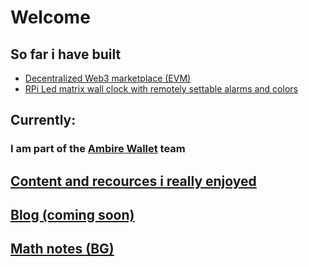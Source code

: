 
# Welcome

## So far i have built
  - [Decentralized Web3 marketplace (EVM)](https://github.com/JIOjosBG/Web3Marketplace)
  - [RPi Led matrix wall clock with remotely settable alarms and colors](https://github.com/JIOjosBG/itsglowtime)

## Currently:
### I am part of the [Ambire Wallet](https://www.ambire.com) team

## [Content and recources i really enjoyed](content.md)

## [Blog (coming soon)](articles.md)

## [Math notes (BG)](math/Math.md)
